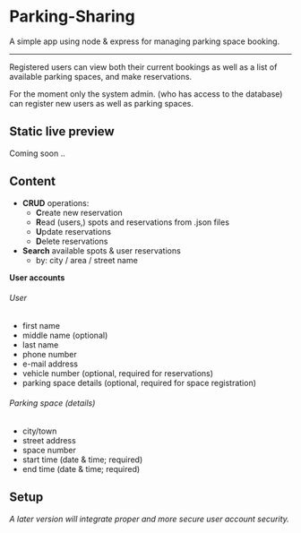 # Parking-Sharing

A simple app using node & express for managing parking space booking.

---

Registered users can view both their current bookings as well as a list of available parking spaces, and make reservations.

For the moment only the system admin. (who has access to the database) can register new users as well as parking spaces.

## Static live preview

Coming soon ..
<!-- Open [index.html](https://popanionut.github.io/parking-sharing/public/index.html) -->

## Content

- **CRUD** operations:
    - **C**reate new reservation
    - **R**ead (users,) spots and reservations from .json files
    - **U**pdate reservations
    - **D**elete reservations
- **Search** available spots & user reservations
    - by: city / area / street name 

**User accounts**

###### User

- first name
- middle name (optional)
- last name
- phone number
- e-mail address
- vehicle number (optional, required for reservations)
- parking space details (optional, required for space registration)

###### Parking space (details)

- city/town
- street address
- space number
- start time (date & time; required)
- end time (date & time; required)

## Setup

*A later version will integrate proper and more secure user account security.*